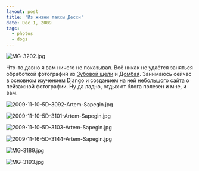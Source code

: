 ```yaml
---
layout: post
title: 'Из жизни таксы Десси'
date: Dec 1, 2009
tags:
  - photos
  - dogs
---
```


![MG-3202.jpg](photo://1055)

Что-то давно я вам ничего не показывал. Всё никак не удаётся заняться обработкой фотографий из [Зубовой щели](http://birdwatcher.ru/albums/zubova-schel/) и [Домбая](http://birdwatcher.ru/albums/dombai/). Занимаюсь сейчас в основном изучением Django и созданием на ней [небольшого сайта](http://twitter.com/Landscapists) о пейзажной фотографии. Ну да ладно, отдых от блога полезен и мне, и вам.

<!--more-->

![2009-11-10-5D-3092-Artem-Sapegin.jpg](photo://1048)

![2009-11-10-5D-3101-Artem-Sapegin.jpg](photo://1049)

![2009-11-10-5D-3103-Artem-Sapegin.jpg](photo://1050)

![2009-11-16-5D-3144-Artem-Sapegin.jpg](photo://1052)

![MG-3189.jpg](photo://1053)

![MG-3193.jpg](photo://1054)
